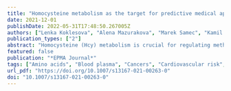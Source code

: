 ```yaml
---
title: "Homocysteine metabolism as the target for predictive medical approach, disease prevention, prognosis, and treatments tailored to the person"
date: 2021-12-01
publishDate: 2022-05-31T17:48:50.267005Z
authors: ["Lenka Koklesova", "Alena Mazurakova", "Marek Samec", "Kamil Biringer", "Samson Mathews Samuel", "Dietrich Büsselberg", "Peter Kubatka", "Olga Golubnitschaja"]
publication_types: ["2"]
abstract: "Homocysteine (Hcy) metabolism is crucial for regulating methionine availability, protein homeostasis, and DNA-methylation presenting, therefore, key pathways in post-genomic and epigenetic regulation mechanisms. Consequently, impaired Hcy metabolism leading to elevated concentrations of Hcy in the blood plasma (hyperhomocysteinemia) is linked to the overproduction of free radicals, induced oxidative stress, mitochondrial impairments, systemic inflammation and increased risks of eye disorders, coronary artery diseases, atherosclerosis, myocardial infarction, ischemic stroke, thrombotic events, cancer development and progression, osteoporosis, neurodegenerative disorders, pregnancy complications, delayed healing processes, and poor COVID-19 outcomes, among others. This review focuses on the homocysteine metabolism impairments relevant for various pathological conditions. Innovative strategies in the framework of 3P medicine consider Hcy metabolic pathways as the specific target for in vitro diagnostics, predictive medical approaches, cost-effective preventive measures, and optimized treatments tailored to the individualized patient profiles in primary, secondary, and tertiary care."
featured: false
publication: "*EPMA Journal*"
tags: ["Amino acids", "Blood plasma", "Cancers", "Cardiovascular risk", "Cellular senescence", "Coronary artery disease", "COVID-19", "Diagnostic and treatment targets", "Dietary habits", "DNA methylation", "Endothelial dysfunction", "Epigenetics", "Eye disorder", "Folate", "Genetics", "Health policy", "Health risk assessment", "Homocysteine", "Hyperhomocysteinemia (HHcy)", "Impaired healing", "Inflammation", "Ischemic stroke", "Metabolism", "Mitochondrial impairment", "Molecular pathways", "Neurological disorders", "Nutrition", "Oxidative stress", "Predictive Preventive Personalized Medicine (PPPM/3PM)", "Pregnancy complications", "Primary", "secondary", "and tertiary care", "Prognosis", "Proteins", "Remethylation", "Systemic effects", "Transsulfuration", "Vitamin B6 and B12"]
url_pdf: "https://doi.org/10.1007/s13167-021-00263-0"
doi: "10.1007/s13167-021-00263-0"
---
```


